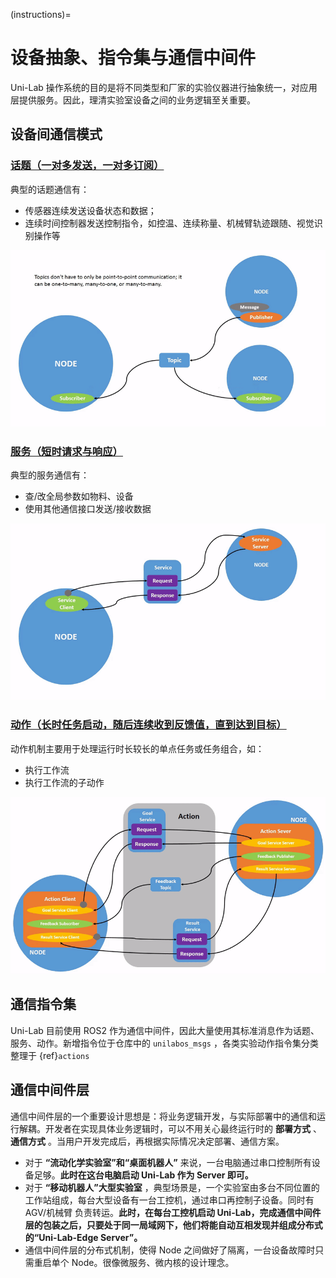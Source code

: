(instructions)=
# 设备抽象、指令集与通信中间件

Uni-Lab 操作系统的目的是将不同类型和厂家的实验仪器进行抽象统一，对应用层提供服务。因此，理清实验室设备之间的业务逻辑至关重要。

## 设备间通信模式

### **[话题（一对多发送，一对多订阅）](https://book.guyuehome.com/ROS2/2.%E6%A0%B8%E5%BF%83%E6%A6%82%E5%BF%B5/2.4_%E8%AF%9D%E9%A2%98/)**

典型的话题通信有：

* 传感器连续发送设备状态和数据；
* 连续时间控制器发送控制指令，如控温、连续称量、机械臂轨迹跟随、视觉识别操作等

![](image/01-communication-instruction/topic.gif)

### **[服务（短时请求与响应）](https://book.guyuehome.com/ROS2/2.%E6%A0%B8%E5%BF%83%E6%A6%82%E5%BF%B5/2.5_%E6%9C%8D%E5%8A%A1/)**

典型的服务通信有：

* 查/改全局参数如物料、设备
* 使用其他通信接口发送/接收数据

![](image/01-communication-instruction/service.gif)

### **[动作（长时任务启动，随后连续收到反馈值，直到达到目标）](https://book.guyuehome.com/ROS2/2.%E6%A0%B8%E5%BF%83%E6%A6%82%E5%BF%B5/2.7_%E5%8A%A8%E4%BD%9C/)**

动作机制主要用于处理运行时长较长的单点任务或任务组合，如：

* 执行工作流
* 执行工作流的子动作

![](image/01-communication-instruction/action.gif)

## 通信指令集

Uni-Lab 目前使用 ROS2 作为通信中间件，因此大量使用其标准消息作为话题、服务、动作。新增指令位于仓库中的 `unilabos_msgs` ，各类实验动作指令集分类整理于 {ref}`actions`

## 通信中间件层

通信中间件层的一个重要设计思想是：将业务逻辑开发，与实际部署中的通信和运行解耦。开发者在实现具体业务逻辑时，可以不用关心最终运行时的 **部署方式** 、 **通信方式** 。当用户开发完成后，再根据实际情况决定部署、通信方案。

* 对于 **“流动化学实验室”和“桌面机器人”** 来说，一台电脑通过串口控制所有设备足够。**此时在这台电脑启动 Uni-Lab 作为 Server 即可。**
* 对于 **“移动机器人”大型实验室** ，典型场景是，一个实验室由多台不同位置的工作站组成，每台大型设备有一台工控机，通过串口再控制子设备。同时有 AGV/机械臂 负责转运。**此时，在每台工控机启动 Uni-Lab，完成通信中间件层的包装之后，只要处于同一局域网下，他们将能自动互相发现并组成分布式的“Uni-Lab-Edge Server”。**
* 通信中间件层的分布式机制，使得 Node 之间做好了隔离，一台设备故障时只需重启单个 Node。很像微服务、微内核的设计理念。
